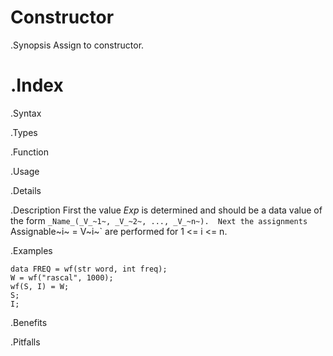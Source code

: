 # Constructor

.Synopsis
Assign to constructor.

.Index
=

.Syntax

.Types

.Function
       
.Usage

.Details

.Description
First the value _Exp_ is determined and should be a data value of the form `_Name_(_V_~1~, _V_~2~, ..., _V_~n~). 
Next the assignments `Assignable~i~ = V~i~` are performed for 1 \<= i \<= n.

.Examples
```rascal-shell
data FREQ = wf(str word, int freq);
W = wf("rascal", 1000);
wf(S, I) = W;
S;
I;
```

.Benefits

.Pitfalls

